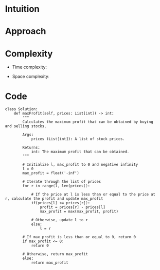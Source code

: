 # Intuition

<!-- Describe your first thoughts on how to solve this problem. -->

# Approach

<!-- Describe your approach to solving the problem. -->

# Complexity

- Time complexity:
<!-- Add your time complexity here, e.g. $$O(n)$$ -->

- Space complexity:
<!-- Add your space complexity here, e.g. $$O(n)$$ -->

# Code

```
class Solution:
    def maxProfit(self, prices: List[int]) -> int:
        """
        Calculates the maximum profit that can be obtained by buying and selling stocks.

        Args:
            prices (List[int]): A list of stock prices.

        Returns:
            int: The maximum profit that can be obtained.
        """

        # Initialize l, max_profit to 0 and negative infinity
        l = 0
        max_profit = float('-inf')

        # Iterate through the list of prices
        for r in range(1, len(prices)):

            # If the price at l is less than or equal to the price at r, calculate the profit and update max_profit
            if(prices[l] <= prices[r]):
                profit = prices[r] - prices[l]
                max_profit = max(max_profit, profit)

            # Otherwise, update l to r
            else:
                l = r

        # If max_profit is less than or equal to 0, return 0
        if max_profit <= 0:
            return 0

        # Otherwise, return max_profit
        else:
            return max_profit
```
